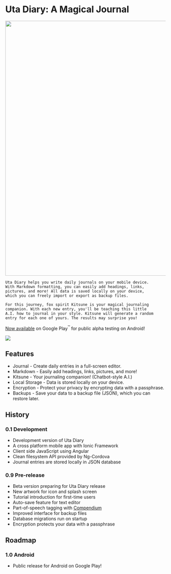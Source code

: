 
# Uta Diary: A Magical Journal

<img src="https://qualiabyte.github.io/images/uta-diary.svg" width="800px" height="auto">

```
Uta Diary helps you write daily journals on your mobile device.
With Markdown formatting, you can easily add headings, links,
pictures, and more! All data is saved locally on your device,
which you can freely import or export as backup files.

For this journey, fox spirit Kitsune is your magical journaling
companion. With each new entry, you'll be teaching this little
A.I. how to journal in your style. Kitsune will generate a random
entry for each one of yours. The results may surprise you!
```

[Now available](https://play.google.com/apps/testing/com.ionicframework.utanikki207884) on Google Play<sup>™</sup> for public alpha testing on Android!

<a href="https://play.google.com/apps/testing/com.ionicframework.utanikki207884">
  <img src="https://play.google.com/intl/en_us/badges/images/badge_new.png">
</a>


## Features

+ Journal - Create daily entries in a full-screen editor.
+ Markdown - Easily add headings, links, pictures, and more!
+ Kitsune - Your journaling companion! (Chatbot-style A.I.)
+ Local Storage - Data is stored locally on your device.
+ Encryption - Protect your privacy by encrypting data with a passphrase.
+ Backups - Save your data to a backup file (JSON), which you can restore later.


## History

### 0.1 Development

+ Development version of Uta Diary
+ A cross platform mobile app with Ionic Framework
+ Client side JavaScript using Angular
+ Clean filesystem API provided by Ng-Cordova
+ Journal entries are stored locally in JSON database

### 0.9 Pre-release

+ Beta version preparing for Uta Diary release
+ New artwork for icon and splash screen
+ Tutorial introduction for first-time users
+ Auto-save feature for text editor
+ Part-of-speech tagging with [Compendium](https://github.com/Ulflander/compendium-js)
+ Improved interface for backup files
+ Database migrations run on startup
+ Encryption protects your data with a passphrase

## Roadmap

### 1.0 Android

+ Public release for Android on Google Play!
